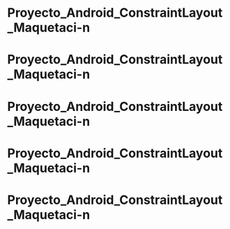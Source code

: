 # Proyecto_Android_ConstraintLayout_Maquetaci-n
# Proyecto_Android_ConstraintLayout_Maquetaci-n
# Proyecto_Android_ConstraintLayout_Maquetaci-n
# Proyecto_Android_ConstraintLayout_Maquetaci-n
# Proyecto_Android_ConstraintLayout_Maquetaci-n
